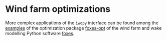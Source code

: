 # Wind farm optimizations

More complex applications of the `iwopy` interface can be found among the [examples](https://fraunhoferiwes.github.io/foxes-opt/examples.html) of the optimization package [foxes-opt](https://github.com/FraunhoferIWES/foxes-opt) of the wind farm and wake modelling Python software [foxes](https://github.com/FraunhoferIWES/foxes).
